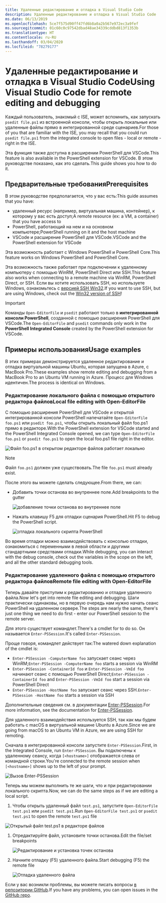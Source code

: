 ```yaml
---
title: Удаленные редактирование и отладка в Visual Studio Code
description: Удаленные редактирование и отладка в Visual Studio Code
ms.date: 06/13/2019
ms.openlocfilehash: 5ce7f575d90ff47fd6b8a0a2b567e972ec3a9fef
ms.sourcegitcommit: 01c60c0c97542dbad48ae34339cddbd813f1353b
ms.translationtype: HT
ms.contentlocale: ru-RU
ms.lasthandoff: 03/04/2020
ms.locfileid: "78279177"
---
```

# <a name="using-visual-studio-code-for-remote-editing-and-debugging"></a><span data-ttu-id="3c2cd-103">Удаленные редактирование и отладка в Visual Studio Code</span><span class="sxs-lookup"><span data-stu-id="3c2cd-103">Using Visual Studio Code for remote editing and debugging</span></span>

<span data-ttu-id="3c2cd-104">Каждый пользователь, знакомый с ISE, может вспомнить, как запускать `psedit file.ps1` из встроенной консоли, чтобы открыть локальные или удаленные файлы прямо в интегрированной среде сценариев.</span><span class="sxs-lookup"><span data-stu-id="3c2cd-104">For those of you that are familiar with the ISE, you may recall that you could run `psedit file.ps1` from the integrated console to open files - local or remote - right in the ISE.</span></span>

<span data-ttu-id="3c2cd-105">Эта функция также доступна в расширении PowerShell для VSCode.</span><span class="sxs-lookup"><span data-stu-id="3c2cd-105">This feature is also available in the PowerShell extension for VSCode.</span></span> <span data-ttu-id="3c2cd-106">В этом руководстве показано, как это сделать.</span><span class="sxs-lookup"><span data-stu-id="3c2cd-106">This guide shows you how to do it.</span></span>

## <a name="prerequisites"></a><span data-ttu-id="3c2cd-107">Предварительные требования</span><span class="sxs-lookup"><span data-stu-id="3c2cd-107">Prerequisites</span></span>

<span data-ttu-id="3c2cd-108">В этом руководстве предполагается, что у вас есть:</span><span class="sxs-lookup"><span data-stu-id="3c2cd-108">This guide assumes that you have:</span></span>

- <span data-ttu-id="3c2cd-109">удаленный ресурс (например, виртуальная машина, контейнер), к которому у вас есть доступ;</span><span class="sxs-lookup"><span data-stu-id="3c2cd-109">A remote resource (ex: a VM, a container) that you have access to</span></span>
- <span data-ttu-id="3c2cd-110">PowerShell, работающий на нем и на основном компьютере;</span><span class="sxs-lookup"><span data-stu-id="3c2cd-110">PowerShell running on it and the host machine</span></span>
- <span data-ttu-id="3c2cd-111">VSCode и расширение PowerShell для VSCode.</span><span class="sxs-lookup"><span data-stu-id="3c2cd-111">VSCode and the PowerShell extension for VSCode</span></span>

<span data-ttu-id="3c2cd-112">Эта возможность работает с Windows PowerShell и PowerShell Core.</span><span class="sxs-lookup"><span data-stu-id="3c2cd-112">This feature works on Windows PowerShell and PowerShell Core.</span></span>

<span data-ttu-id="3c2cd-113">Эта возможность также работает при подключении к удаленному компьютеру с помощью WinRM, PowerShell Direct или SSH.</span><span class="sxs-lookup"><span data-stu-id="3c2cd-113">This feature also works when connecting to a remote machine via WinRM, PowerShell Direct, or SSH.</span></span> <span data-ttu-id="3c2cd-114">Если вы хотите использовать SSH, но используете Windows, ознакомьтесь с [версией SSH Win32](https://github.com/PowerShell/Win32-OpenSSH).</span><span class="sxs-lookup"><span data-stu-id="3c2cd-114">If you want to use SSH, but are using Windows, check out the [Win32 version of SSH](https://github.com/PowerShell/Win32-OpenSSH)!</span></span>

> [!IMPORTANT]
> <span data-ttu-id="3c2cd-115">Команды `Open-EditorFile` и `psedit` работают только в **интегрированной консоли PowerShell**, созданной с помощью расширения PowerShell для VSCode.</span><span class="sxs-lookup"><span data-stu-id="3c2cd-115">The `Open-EditorFile` and `psedit` commands only work in the **PowerShell Integrated Console** created by the PowerShell extension for VSCode.</span></span>

## <a name="usage-examples"></a><span data-ttu-id="3c2cd-116">Примеры использования</span><span class="sxs-lookup"><span data-stu-id="3c2cd-116">Usage examples</span></span>

<span data-ttu-id="3c2cd-117">В этих примерах демонстрируется удаленное редактирование и отладка виртуальной машины Ubuntu, которая запущена в Azure, с MacBook Pro.</span><span class="sxs-lookup"><span data-stu-id="3c2cd-117">These examples show remote editing and debugging from a MacBook Pro to an Ubuntu VM running in Azure.</span></span> <span data-ttu-id="3c2cd-118">Процесс для Windows идентичен.</span><span class="sxs-lookup"><span data-stu-id="3c2cd-118">The process is identical on Windows.</span></span>

### <a name="local-file-editing-with-open-editorfile"></a><span data-ttu-id="3c2cd-119">Редактирование локального файла с помощью открытого редактора файлов</span><span class="sxs-lookup"><span data-stu-id="3c2cd-119">Local file editing with Open-EditorFile</span></span>

<span data-ttu-id="3c2cd-120">С помощью расширения PowerShell для VSCode и открытой интегрированной консоли PowerShell напечатайте `Open-EditorFile foo.ps1` или `psedit foo.ps1`, чтобы открыть локальный файл foo.ps1 прямо в редакторе.</span><span class="sxs-lookup"><span data-stu-id="3c2cd-120">With the PowerShell extension for VSCode started and the PowerShell Integrated Console opened, we can type `Open-EditorFile foo.ps1` or `psedit foo.ps1` to open the local foo.ps1 file right in the editor.</span></span>

![Файл foo.ps1 в открытом редакторе файлов работает локально](media/Using-VSCode-for-Remote-Editing-and-Debugging/1-open-local-file.png)

>[!NOTE]
> <span data-ttu-id="3c2cd-122">Файл `foo.ps1` должен уже существовать.</span><span class="sxs-lookup"><span data-stu-id="3c2cd-122">The file `foo.ps1` must already exist.</span></span>

<span data-ttu-id="3c2cd-123">После этого вы можете сделать следующее.</span><span class="sxs-lookup"><span data-stu-id="3c2cd-123">From there, we can:</span></span>

- <span data-ttu-id="3c2cd-124">Добавить точки останова во внутреннее поле.</span><span class="sxs-lookup"><span data-stu-id="3c2cd-124">Add breakpoints to the gutter</span></span>

  ![добавление точки останова во внутреннее поле](media/Using-VSCode-for-Remote-Editing-and-Debugging/2-adding-breakpoint-gutter.png)

- <span data-ttu-id="3c2cd-126">Нажать клавишу F5 для отладки сценария PowerShell.</span><span class="sxs-lookup"><span data-stu-id="3c2cd-126">Hit F5 to debug the PowerShell script.</span></span>

  ![отладка локального скрипта PowerShell](media/Using-VSCode-for-Remote-Editing-and-Debugging/3-local-debug.png)

<span data-ttu-id="3c2cd-128">Во время отладки можно взаимодействовать с консолью отладки, ознакомиться с переменными в левой области и другими стандартными средствами отладки.</span><span class="sxs-lookup"><span data-stu-id="3c2cd-128">While debugging, you can interact with the debug console, check out the variables in the scope on the left, and all the other standard debugging tools.</span></span>

### <a name="remote-file-editing-with-open-editorfile"></a><span data-ttu-id="3c2cd-129">Редактирование удаленного файла с помощью открытого редактора файлов</span><span class="sxs-lookup"><span data-stu-id="3c2cd-129">Remote file editing with Open-EditorFile</span></span>

<span data-ttu-id="3c2cd-130">Теперь давайте приступим к редактированию и отладке удаленного файла.</span><span class="sxs-lookup"><span data-stu-id="3c2cd-130">Now let's get into remote file editing and debugging.</span></span> <span data-ttu-id="3c2cd-131">Шаги практически одинаковы, но в первую очередь нам нужно начать сеанс PowerShell на удаленном сервере.</span><span class="sxs-lookup"><span data-stu-id="3c2cd-131">The steps are nearly the same, there's just one thing we need to do first - enter our PowerShell session to the remote server.</span></span>

<span data-ttu-id="3c2cd-132">Для этого существует командлет.</span><span class="sxs-lookup"><span data-stu-id="3c2cd-132">There's a cmdlet for to do so.</span></span> <span data-ttu-id="3c2cd-133">Он называется `Enter-PSSession`.</span><span class="sxs-lookup"><span data-stu-id="3c2cd-133">It's called `Enter-PSSession`.</span></span>

<span data-ttu-id="3c2cd-134">Проще говоря, командлет действует так:</span><span class="sxs-lookup"><span data-stu-id="3c2cd-134">The watered down explanation of the cmdlet is:</span></span>

- <span data-ttu-id="3c2cd-135">`Enter-PSSession -ComputerName foo` запускает сеанс через WinRM;</span><span class="sxs-lookup"><span data-stu-id="3c2cd-135">`Enter-PSSession -ComputerName foo` starts a session via WinRM</span></span>
- <span data-ttu-id="3c2cd-136">`Enter-PSSession -ContainerId foo` и `Enter-PSSession -VmId foo` начинают сеанс с помощью PowerShell Direct;</span><span class="sxs-lookup"><span data-stu-id="3c2cd-136">`Enter-PSSession -ContainerId foo` and `Enter-PSSession -VmId foo` start a session via PowerShell Direct</span></span>
- <span data-ttu-id="3c2cd-137">`Enter-PSSession -HostName foo` запускает сеанс через SSH.</span><span class="sxs-lookup"><span data-stu-id="3c2cd-137">`Enter-PSSession -HostName foo` starts a session via SSH</span></span>

<span data-ttu-id="3c2cd-138">Дополнительные сведения см. в документации [Enter-PSSession](/powershell/module/microsoft.powershell.core/enter-pssession).</span><span class="sxs-lookup"><span data-stu-id="3c2cd-138">For more information, see the documentation for [Enter-PSSession](/powershell/module/microsoft.powershell.core/enter-pssession).</span></span>

<span data-ttu-id="3c2cd-139">Для удаленного взаимодействия используется SSH, так как мы будем работать с macOS в виртуальной машине Ubuntu в Azure.</span><span class="sxs-lookup"><span data-stu-id="3c2cd-139">Since we are going from macOS to an Ubuntu VM in Azure, we are using SSH for remoting.</span></span>

<span data-ttu-id="3c2cd-140">Сначала в интегрированной консоли запустите `Enter-PSSession`.</span><span class="sxs-lookup"><span data-stu-id="3c2cd-140">First, in the Integrated Console, run `Enter-PSSession`.</span></span> <span data-ttu-id="3c2cd-141">Вы подключены к удаленному сеансу, когда `[<hostname>]` отображается слева от командной строки.</span><span class="sxs-lookup"><span data-stu-id="3c2cd-141">You're connected to the remote session when `[<hostname>]` shows up to the left of your prompt.</span></span>

![Вызов Enter-PSSession](media/Using-VSCode-for-Remote-Editing-and-Debugging/4-enter-pssession.png)

<span data-ttu-id="3c2cd-143">Теперь мы можем выполнить те же шаги, что и при редактировании локального скрипта.</span><span class="sxs-lookup"><span data-stu-id="3c2cd-143">Now, we can do the same steps as if we are editing a local script.</span></span>

1. <span data-ttu-id="3c2cd-144">Чтобы открыть удаленный файл `test.ps1`, запустите `Open-EditorFile test.ps1` или `psedit test.ps1`.</span><span class="sxs-lookup"><span data-stu-id="3c2cd-144">Run `Open-EditorFile test.ps1` or `psedit test.ps1` to open the remote `test.ps1` file</span></span>

  ![Открытый файл test.ps1 в редакторе файлов](media/Using-VSCode-for-Remote-Editing-and-Debugging/5-open-remote-file.png)

1. <span data-ttu-id="3c2cd-146">Отредактируйте файл, установите точки останова.</span><span class="sxs-lookup"><span data-stu-id="3c2cd-146">Edit the file/set breakpoints</span></span>

   ![Редактирование и установка точек останова](media/Using-VSCode-for-Remote-Editing-and-Debugging/6-set-breakpoints.png)

1. <span data-ttu-id="3c2cd-148">Начните отладку (F5) удаленного файла.</span><span class="sxs-lookup"><span data-stu-id="3c2cd-148">Start debugging (F5) the remote file</span></span>

   ![Отладка удаленного файла](media/Using-VSCode-for-Remote-Editing-and-Debugging/7-start-debugging.png)

<span data-ttu-id="3c2cd-150">Если у вас возникли проблемы, вы можете писать вопросы [в репозитории GitHub](https://github.com/powershell/vscode-powershell).</span><span class="sxs-lookup"><span data-stu-id="3c2cd-150">If you have any problems, you can open issues in the [GitHub repo](https://github.com/powershell/vscode-powershell).</span></span>
